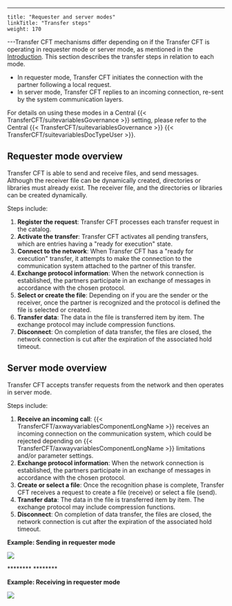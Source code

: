 ---
    title: "Requester and server modes"
    linkTitle: "Transfer steps"
    weight: 170
---Transfer CFT mechanisms differ depending on if the Transfer CFT is operating in
requester mode or server mode, as mentioned in the [Introduction](). This section describes the transfer steps
in relation to each mode.

- In
    requester mode, Transfer CFT initiates the connection with the partner
    following a local request.
- In
    server mode, Transfer CFT replies to an incoming connection, re-sent
    by the system communication layers.

For details on using these modes in a Central {{< TransferCFT/suitevariablesGovernance  >}} setting, please refer to the Central {{< TransferCFT/suitevariablesGovernance  >}} {{< TransferCFT/suitevariablesDocTypeUser  >}}.

## Requester mode overview

Transfer CFT is able to send and receive files, and send messages. Although
the receiver file can be dynamically created, directories or libraries
must already exist. The receiver file, and the directories or libraries can be created dynamically.

Steps include:

1. **Register the request**: Transfer CFT processes each transfer request in the catalog.
1. **Activate the transfer**: Transfer CFT activates all pending
    transfers, which are entries having a "ready for execution" state.
1. **Connect to the network**: When Transfer CFT has a "ready for execution" transfer,
    it attempts to make the connection to the communication system attached
    to the partner of this transfer.
1. **Exchange protocol information**: When the network connection is established, the partners participate in an exchange
    of messages in accordance with the chosen protocol.
1. **Select or create the file**: Depending on if you are the sender or the receiver, once the partner is recognized and the protocol is defined the file is selected or created.
1. **Transfer data**: The data in the file is transferred item by item.
    The exchange protocol may include compression functions.
1. **Disconnect**: On completion of data transfer, the files are closed, the network connection
    is cut after the expiration of the associated hold timeout.

## Server mode overview

Transfer CFT accepts transfer requests from the
network and then operates in server mode.

Steps include:

1. **Receive an incoming call**: {{< TransferCFT/axwayvariablesComponentLongName >}} receives an incoming connection on the communication system, which could be rejected depending on {{< TransferCFT/axwayvariablesComponentLongName >}} limitations and/or parameter settings.
1. **Exchange protocol information**: When the network connection is established, the partners participate in an exchange
    of messages in accordance with the chosen protocol.
1. **Create or select a
    file**: Once the recognition phase is complete, Transfer CFT receives a request
    to create a file (receive) or select a file (send).
1. **Transfer data**: The data in the file is transferred item by item.
    The exchange protocol may include compression functions.
1. **Disconnect**: On completion of data transfer, the files are closed, the network connection
    is cut after the expiration of the associated hold timeout.

********Example: Sending in requester mode********

![](/Images/TransferCFT/temp_session1.png)

******** ********

********Example: Receiving in requester mode********

![](/Images/TransferCFT/temp_session3.png)

